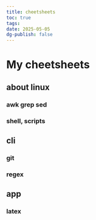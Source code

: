 ```yaml
---
title: cheetsheets
toc: true
tags: 
date: 2025-05-05
dg-publish: false
---
```


# My cheetsheets

## about linux 

### awk grep sed

### shell, scripts

## cli

### git

### regex

## app

### latex
